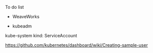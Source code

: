 To do list

 - WeaveWorks

 - kubeadm
 
 kube-system
 kind: ServiceAccount
 
 https://github.com/kubernetes/dashboard/wiki/Creating-sample-user
